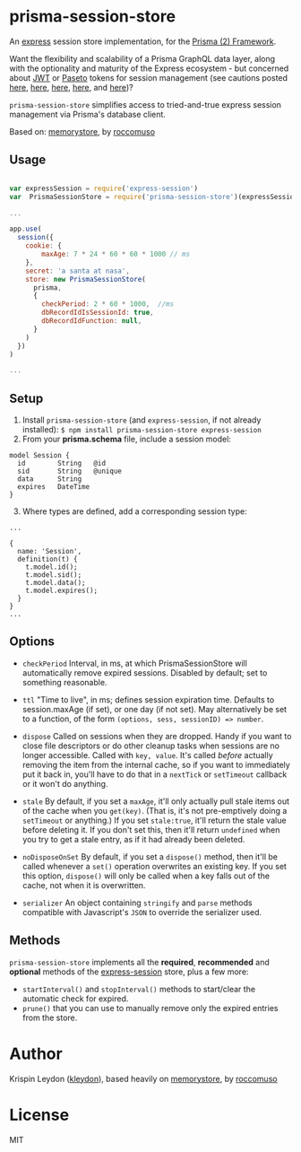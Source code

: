 
# prisma-session-store

An  [express](https://github.com/expressjs)  session store implementation, for the [Prisma (2) Framework](https://github.com/prisma).

Want the flexibility and scalability of a Prisma GraphQL data layer, along with the optionality and maturity of the Express ecosystem - but concerned about [JWT](https://jwt.io) or [Paseto](https://paseto.io) tokens for session management (see cautions posted [here](https://paragonie.com/blog/2017/03/jwt-json-web-tokens-is-bad-standard-that-everyone-should-avoid), [here](http://cryto.net/%7Ejoepie91/blog/2016/06/19/stop-using-jwt-for-sessions-part-2-why-your-solution-doesnt-work/), [here](https://techblog.bozho.net/using-jwt-sessions/), [here](https://news.ycombinator.com/item?id=17877332), and [here](https://developer.okta.com/blog/2017/08/17/why-jwts-suck-as-session-tokens))?

 `prisma-session-store` simplifies access to tried-and-true express session management via Prisma's database client.

Based on: [memorystore](https://github.com/roccomuso/memorystore), by [roccomuso](https://github.com/roccomuso)
  
 ## Usage

```javascript

var expressSession = require('express-session')
var  PrismaSessionStore = require('prisma-session-store')(expressSession)

...

app.use(
  session({
    cookie: { 
	    maxAge: 7 * 24 * 60 * 60 * 1000 // ms
    },
    secret: 'a santa at nasa',
    store: new PrismaSessionStore(
      prisma, 
      {
        checkPeriod: 2 * 60 * 1000,  //ms
        dbRecordIdIsSessionId: true,
        dbRecordIdFunction: null,
      }
    )
  })
)

...

```

## Setup

1. Install `prisma-session-store` (and `express-session`, if not already installed): 
`$ npm install prisma-session-store express-session`
2. From your **prisma.schema** file, include a session model:
```
model Session {
  id        String   @id
  sid       String   @unique 
  data      String
  expires   DateTime
}
```
3. Where types are defined, add a corresponding session type:
```
...

{
  name: 'Session',
  definition(t) {
    t.model.id();
    t.model.sid();
    t.model.data();
    t.model.expires();
  }
}
...

```

## Options

*  `checkPeriod` Interval, in ms, at which PrismaSessionStore will automatically remove expired sessions. Disabled by default; set to something reasonable.

*  `ttl` "Time to live", in ms; defines session expiration time. Defaults to session.maxAge (if set), or one day (if not set). May alternatively be set to a function, of the form `(options, sess, sessionID) => number`.

*  `dispose` Called on sessions when they are dropped. Handy if you want to close file descriptors or do other cleanup tasks when sessions are no longer accessible. Called with `key, value`. It's called *before* actually removing the item from the internal cache, so if you want to immediately put it back in, you'll have to do that in a `nextTick` or `setTimeout` callback or it won't do anything.

*  `stale` By default, if you set a `maxAge`, it'll only actually pull stale items out of the cache when you `get(key)`. (That is, it's not pre-emptively doing a `setTimeout` or anything.) If you set `stale:true`, it'll return the stale value before deleting it. If you don't set this, then it'll return `undefined` when you try to get a stale entry, as if it had already been deleted.

*  `noDisposeOnSet` By default, if you set a `dispose()` method, then it'll be called whenever a `set()` operation overwrites an existing key. If you set this option, `dispose()` will only be called when a key falls out of the cache, not when it is overwritten.

*  `serializer` An object containing `stringify` and `parse` methods compatible with Javascript's `JSON` to override the serializer used.
  

## Methods

`prisma-session-store` implements all the **required**, **recommended** and **optional** methods of the [express-session](https://github.com/expressjs/session#session-store-implementation) store, plus a few more:

*  `startInterval()` and `stopInterval()` methods to start/clear the automatic check for expired.
*  `prune()` that you can use to manually remove only the expired entries from the store.

 
# Author

 Krispin Leydon ([kleydon](https://github.com/kleydon)), based heavily on [memorystore](https://github.com/roccomuso/memorystore), by [roccomuso](https://github.com/roccomuso)
  

# License

MIT
